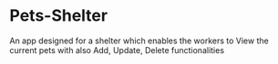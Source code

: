 # Pets-Shelter

An app designed for a shelter which enables the workers to View the current
pets with also Add, Update, Delete functionalities
